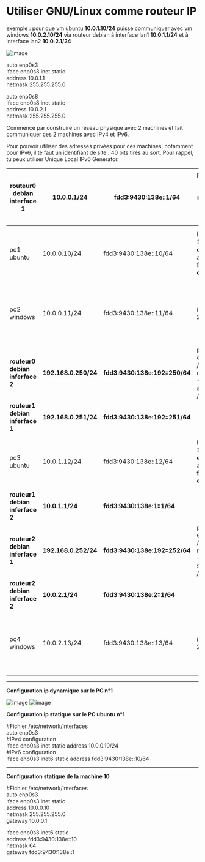 # Utiliser GNU/Linux comme routeur IP

exemple : pour que vm ubuntu **10.0.1.10/24** puisse communiquer avec vm windows **10.0.2.10/24** via routeur debian à interface lan1 **10.0.1.1/24** et à interface lan2 **10.0.2.1/24**   

![image](https://github.com/techerbeatrice/Utiliser_GNU_Linux_comme_routeur_IP/assets/138071140/d448c210-a9da-4f8c-a318-60aff15b6fa6)

auto enp0s3   
iface enp0s3 inet static   
    address 10.0.1.1   
    netmask 255.255.255.0   

auto enp0s8    
iface enp0s8 inet static    
    address 10.0.2.1   
    netmask 255.255.255.0    



Commence par construire un réseau physique avec 2 machines et fait communiquer ces 2 machines avec IPv4 et IPv6.

Pour pouvoir utiliser des adresses privées pour ces machines, notamment pour IPv6, il te faut un identifiant de site : 40 bits tirés au sort.
Pour rappel, tu peux utiliser Unique Local IPv6 Generator.

|  routeur0 debian interface 1|10.0.0.1/24 |fdd3:9430:138e::1/64  |pour activer le routage, édite le fichier /etc/sysctl.conf --> net.ipv4.ip_forward = 1 --> tape la commande sysctl -p /etc/sysctl.conf  |   |
|---|---|---|---|---|
| pc1 ubuntu | 10.0.0.10/24  |fdd3:9430:138e::10/64   | ip address add **10.0.0.10/24 dev enp0s3** --> ip address add **fdd3:9430:138e::10/64 dev enp0s3**  |ip route add default via **10.0.0.1** --> ip route add default via **fdd3:9430:138e::1** --> ping **192.168.0.250/24** --> ping **fdd3:9430:138e:192::250**|
|  pc2 windows | 10.0.0.11/24  |fdd3:9430:138e::11/64  | ipconfig **10.0.0.11 255.2555.255.0**  |netsh interface ipv4 add route 0.0.0.0/0 **10.0.0.1** --> netsh interface ipv6 add route **::0 fdd3:9430:138e::1** --> ping **192.168.0.250/24** --> ping **fdd3:9430:138e:192::250** |
| **routeur0 debian inferface 2** |**192.168.0.250/24**  |**fdd3:9430:138e:192::250/64**  |pour activer le routage, édite le fichier /etc/sysctl.conf --> net.ipv4.ip_forward = 1 --> tape la commande sysctl -p /etc/sysctl.conf   |   |   |
| **routeur1 debian inferface 1** |**192.168.0.251/24**  |**fdd3:9430:138e:192::251/64**  |   |   |   |
| pc3 ubuntu | 10.0.1.12/24  |fdd3:9430:138e::12/64   | ip address add **10.0.0.12/24 dev enp0s3** --> ip address add **fdd3:9430:138e::12/64 dev enp0s3**  |ip route add default via **10.0.1.1** --> ip route add default via **fdd3:9430:138e::10** --> ping **192.168.0.250/24** --> ping **fdd3:9430:138e:192::250**|
| **routeur1 debian inferface 2** |**10.0.1.1/24**  |**fdd3:9430:138e:1::1/64**  |   |   |   |
| **routeur2 debian inferface 1** |**192.168.0.252/24**  |**fdd3:9430:138e:192::252/64**  |pour activer le routage, édite le fichier /etc/sysctl.conf --> net.ipv4.ip_forward = 1 --> tape la commande sysctl -p /etc/sysctl.conf   |   |   |
| **routeur2 debian inferface 2** |**10.0.2.1/24**  |**fdd3:9430:138e:2::1/64**  |   |   |   |
|  pc4 windows | 10.0.2.13/24  |fdd3:9430:138e::13/64  | ipconfig **10.0.2.13 255.2555.255.0**  |netsh interface ipv4 add route 0.0.0.0/0 **10.0.2.1** --> netsh interface ipv6 add route **::0 fdd3:9430:138e::10** --> ping **192.168.0.250/24** --> ping **fdd3:9430:138e:192::250** |
______

**Configuration ip dynamique sur le PC n°1**   

![image](https://github.com/techerbeatrice/Utiliser_GNU_Linux_comme_routeur_IP/assets/138071140/2a4473ab-1a0b-4bfa-8d51-9188b6b3e03f)
![image](https://github.com/techerbeatrice/Utiliser_GNU_Linux_comme_routeur_IP/assets/138071140/c2b89aa1-857c-4280-99d0-fe9d712acadf)

**Configuration ip statique sur le PC ubuntu n°1**    

#Fichier /etc/network/interfaces  
auto enp0s3    
#IPv4 configuration   
iface enp0s3 inet static address 10.0.0.10/24     
#IPv6 configuration   
iface enp0s3 inet6 static address fdd3:9430:138e::10/64     

____

**Configuration statique de la machine 10**  

#Fichier /etc/network/interfaces   
auto enp0s3   
iface enp0s3 inet static   
	address 10.0.0.10   
	netmask 255.255.255.0   
	gateway 10.0.0.1   

iface enp0s3 inet6 static   
	address fdd3:9430:138e::10   
	netmask 64   
	gateway fdd3:9430:138e::1    
